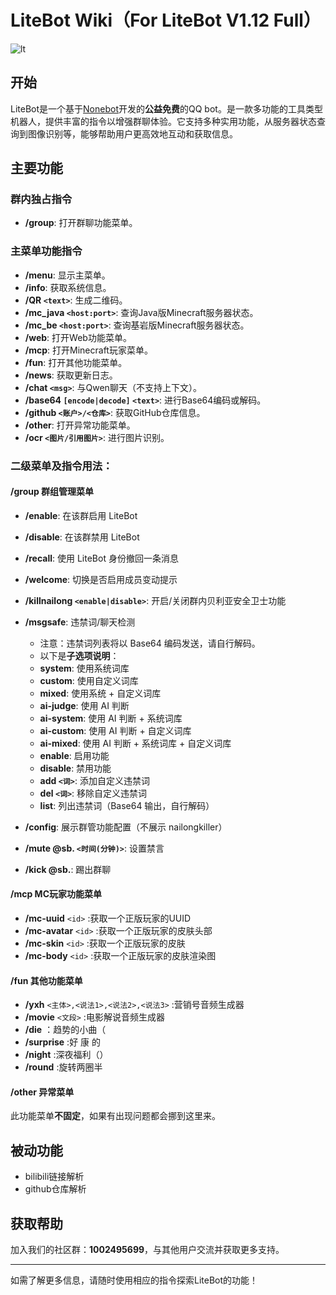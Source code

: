 # LiteBot Wiki（For LiteBot V1.12 Full）

![lt](https://github.com/user-attachments/assets/cea6ea42-6c01-4e8f-8960-0cfffd301280)

## 开始
LiteBot是一个基于[Nonebot](https://nonebot.dev)开发的**公益免费**的QQ bot。是一款多功能的工具类型机器人，提供丰富的指令以增强群聊体验。它支持多种实用功能，从服务器状态查询到图像识别等，能够帮助用户更高效地互动和获取信息。  

## 主要功能  

### 群内独占指令  
- **/group**: 打开群聊功能菜单。  


### 主菜单功能指令  
- **/menu**: 显示主菜单。  
- **/info**: 获取系统信息。  
- **/QR `<text>`**: 生成二维码。  
- **/mc_java `<host:port>`**: 查询Java版Minecraft服务器状态。  
- **/mc_be `<host:port>`**: 查询基岩版Minecraft服务器状态。  
- **/web**: 打开Web功能菜单。  
- **/mcp**: 打开Minecraft玩家菜单。  
- **/fun**: 打开其他功能菜单。  
- **/news**: 获取更新日志。  
- **/chat `<msg>`**: 与Qwen聊天（不支持上下文）。  
- **/base64 `[encode|decode]` `<text>`**: 进行Base64编码或解码。  
- **/github `<账户>/<仓库>`**: 获取GitHub仓库信息。  
- **/other**: 打开异常功能菜单。  
- **/ocr `<图片/引用图片>`**: 进行图片识别。  

### 二级菜单及指令用法：
#### /group 群组管理菜单
- **/enable**: 在该群启用 LiteBot  
- **/disable**: 在该群禁用 LiteBot  
- **/recall**: 使用 LiteBot 身份撤回一条消息  
- **/welcome**: 切换是否启用成员变动提示  
- **/killnailong `<enable|disable>`**: 开启/关闭群内贝利亚安全卫士功能  
- **/msgsafe**: 违禁词/聊天检测   
  - 注意：违禁词列表将以 Base64 编码发送，请自行解码。  
  - 以下是**子选项说明**：
  - **system**: 使用系统词库  
  - **custom**: 使用自定义词库  
  - **mixed**: 使用系统 + 自定义词库  
  - **ai-judge**: 使用 AI 判断  
  - **ai-system**: 使用 AI 判断 + 系统词库  
  - **ai-custom**: 使用 AI 判断 + 自定义词库  
  - **ai-mixed**: 使用 AI 判断 + 系统词库 + 自定义词库  
  - **enable**: 启用功能  
  - **disable**: 禁用功能  
  - **add `<词>`**: 添加自定义违禁词  
  - **del `<词>`**: 移除自定义违禁词  
  - **list**: 列出违禁词（Base64 输出，自行解码）  

- **/config**: 展示群管功能配置（不展示 nailongkiller）  
- **/mute @sb. `<时间(分钟)>`**: 设置禁言  
- **/kick @sb.**: 踢出群聊  

#### **/mcp** MC玩家功能菜单
- **/mc-uuid** `<id>` :获取一个正版玩家的UUID
- **/mc-avatar** `<id>` :获取一个正版玩家的皮肤头部
- **/mc-skin** `<id>` :获取一个正版玩家的皮肤
- **/mc-body** `<id>` :获取一个正版玩家的皮肤渲染图

#### **/fun** 其他功能菜单
- **/yxh** `<主体>,<说法1>,<说法2>,<说法3>` :营销号音频生成器
- **/movie** `<文段>` :电影解说音频生成器
- **/die** ：趋势的小曲（
- **/surprise** :好 康 的
- **/night** :深夜福利（）
- **/round** :旋转两圈半

#### **/other** 异常菜单
此功能菜单**不固定**，如果有出现问题都会挪到这里来。

## 被动功能
- bilibili链接解析
- github仓库解析

## 获取帮助  
加入我们的社区群：**1002495699**，与其他用户交流并获取更多支持。  

---  

如需了解更多信息，请随时使用相应的指令探索LiteBot的功能！
